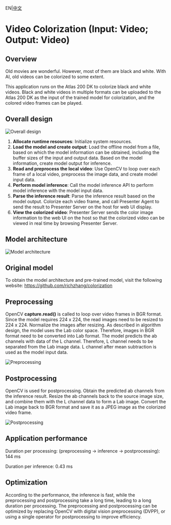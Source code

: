 EN|[中文](README.md)

# Video Colorization (Input: Video; Output: Video)

## Overview

Old movies are wonderful. However, most of them are black and white. With AI, old videos can be colorized to some extent.

This application runs on the Atlas 200 DK to colorize black and white videos. Black and white videos in multiple formats can be uploaded to the Atlas 200 DK as the input of the trained model for colorization, and the colored video frames can be played.

## Overall design

![Overall design](https://images.gitee.com/uploads/images/2020/0806/161544_a91ea99a_5395865.png "屏幕截图.png")

1) **Allocate runtime resources**: Initialize system resources.
2) **Load the model and create output**: Load the offline model from a file, based on which the model information can be obtained, including the buffer sizes of the input and output data. Based on the model information, create model output for inference.
3) **Read and preprocess the local video**: Use OpenCV to loop over each frame of a local video, preprocess the image data, and create model input data.
4) **Perform model inference**: Call the model inference API to perform model inference with the model input data.
5) **Parse the inference result**: Parse the inference result based on the model output. Colorize each video frame, and call Presenter Agent to send the result to Presenter Server on the host for web UI display.
6) **View the colorized video**: Presenter Server sends the color image information to the web UI on the host so that the colorized video can be viewed in real time by browsing Presenter Server.

## Model architecture

![Model architecture](https://images.gitee.com/uploads/images/2020/0805/095721_70b4f185_5395865.png "屏幕截图.png")

## Original model

To obtain the model architecture and pre-trained model, visit the following website: https://github.com/richzhang/colorization

## Preprocessing

OpenCV **capture.read()** is called to loop over video frames in BGR format. Since the model requires 224 x 224, the read images need to be resized to 224 x 224. Normalize the images after resizing. As described in algorithm design, the model uses the Lab color space. Therefore, images in BGR format need to be converted into Lab format. The model predicts the ab channels with data of the L channel. Therefore, L channel needs to be separated from the Lab image data. L channel after mean subtraction is used as the model input data.

![Preprocessing](https://images.gitee.com/uploads/images/2020/0805/095959_0e2bdf81_5395865.png "屏幕截图.png")

## Postprocessing

OpenCV is used for postprocessing. Obtain the predicted ab channels from the inference result. Resize the ab channels back to the source image size, and combine them with the L channel data to form a Lab image. Convert the Lab image back to BGR format and save it as a JPEG image as the colorized video frame.

![Postprocessing](https://images.gitee.com/uploads/images/2020/0805/100036_247920c8_5395865.png "屏幕截图.png")

## Application performance

Duration per processing: (preprocessing -> inference -> postprocessing): 144 ms

Duration per inference: 0.43 ms

## Optimization

According to the performance, the inference is fast, while the preprocessing and postprocessing take a long time, leading to a long duration per processing. The preprocessing and postprocessing can be optimized by replacing OpenCV with digital vision preprocessing (DVPP), or using a single operator for postprocessing to improve efficiency.